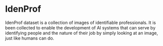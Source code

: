 # IdenProf
IdenProf dataset is a collection of images of identifiable professionals. It is been collected to enable the development of AI systems that can serve by identifying people and the nature of their job by simply looking at an image, just like humans can do.
